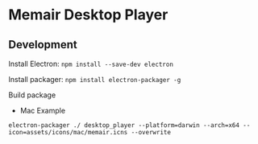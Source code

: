 # Memair Desktop Player

## Development

Install Electron: `npm install --save-dev electron`

Install packager: `npm install electron-packager -g`

Build package

- Mac Example

`electron-packager ./ desktop_player --platform=darwin --arch=x64 --icon=assets/icons/mac/memair.icns --overwrite`
